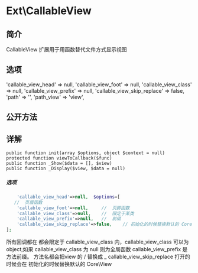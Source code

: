 # Ext\CallableView

## 简介
CallableView 扩展用于用函数替代文件方式显示视图
## 选项
'callable_view_head' => null,
'callable_view_foot' => null,
'callable_view_class' => null,
'callable_view_prefix' => null,
'callable_view_skip_replace' => false,
'path' => '',
'path_view' => 'view',
## 公开方法


## 详解

    public function init(array $options, object $context = null)
    protected function viewToCallback($func)
    public function _Show($data = [], $view)
    public function _Display($view, $data = null)
    
    

##### 选项
```php
    'callable_view_head'=>null,  $options=[
   //  页眉函数
    'callable_view_foot'=>null,     //  页脚函数
    'callable_view_class'=>null,    //  限定于某类
    'callable_view_prefix'=>null,   //  前缀
    'callable_view_skip_replace'=>false,    // 初始化的时候替换默认的 Core\View
];
```
所有回调都在 都会限定于 callable_view_class 内，callable_view_class 可以为 object;如果 callable_view_class 为 null 则为全局函数
callable_view_prefix 是方法前缀。 方法名都会把view 的 / 替换成 _
callable_view_skip_replace 打开的时候会在 初始化的时候替换默认的 Core\View
